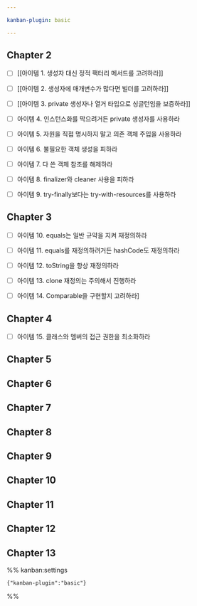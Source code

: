 ```yaml
---

kanban-plugin: basic

---
```


## Chapter 2

- [ ] [[아이템 1. 생성자 대신 정적 팩터리 메서드를 고려하라]]
- [ ] [[아이템 2. 생성자에 매개변수가 많다면 빌더를 고려하라]]
- [ ] [[아이템 3. private 생성자나 열거 타입으로 싱글턴임을 보증하라]]
- [ ] 아이템 4. 인스턴스화를 막으려거든 private 생성자를 사용하라
- [ ] 아이템 5. 자원을 직접 명시하지 말고 의존 객체 주입을 사용하라
- [ ] 아이템 6. 불필요한 객체 생성을 피하라
- [ ] 아이템 7. 다 쓴 객체 참조를 해제하라
- [ ] 아이템 8. finalizer와 cleaner 사용을 피하라
- [ ] 아이템 9. try-finally보다는 try-with-resources를 사용하라


## Chapter 3

- [ ] 아이템 10. equals는 일반 규약을 지켜 재정의하라
- [ ] 아이템 11. equals를 재정의하려거든 hashCode도 재정의하라
- [ ] 아이템 12. toString을 항상 재정의하라
- [ ] 아이템 13. clone 재정의는 주의해서 진행하라
- [ ] 아이템 14. Comparable을 구현할지 고려하라]


## Chapter 4

- [ ] 아이템 15. 클래스와 멤버의 접근 권한을 최소화하라


## Chapter 5



## Chapter 6



## Chapter 7



## Chapter 8



## Chapter 9



## Chapter 10



## Chapter 11



## Chapter 12



## Chapter 13





%% kanban:settings
```
{"kanban-plugin":"basic"}
```
%%
